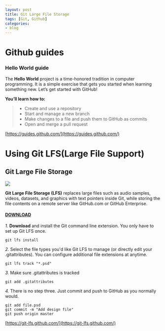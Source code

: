```yaml
---
layout: post
title: Git Large File Storage
tags: [Git, Github]
categories:
- blog
---
```


Github guides
===================

### Hello World guide

The **Hello World** project is a time-honored tradition in computer programming. It is a simple exercise that gets you started when learning something new. Let’s get started with GitHub!

**You’ll learn how to:**

> - Create and use a repository
> - Start and manage a new branch
> - Make changes to a file and push them to GitHub as commits
> - Open and merge a pull request


[https://guides.github.com/](https://guides.github.com/)






Using Git LFS(Large File Support)
===================



Git Large File Storage
-------------------

[![](https://git-lfs.github.com/images/graphic.gif)](https://monetizejs.com/authorize?client_id=ESTHdCYOi18iLhhO&summary=true)

**Git Large File Storage (LFS)** replaces large files such as audio samples, videos, datasets, and graphics 
with text pointers inside Git, while storing the file contents on a remote server like GitHub.com or GitHub Enterprise.

#### <i class="icon-upload"></i> [DOWNLOAD](https://github.com/git-lfs/git-lfs/releases/download/v2.3.4/git-lfs-windows-2.3.4.exe)

*1.*
**Download** and install the Git command line extension. You only have to set up Git LFS once.
```
git lfs install
```
*2.*
Select the file types you'd like Git LFS to manage (or directly edit your .gitattributes). You can configure additional file extensions at anytime.

```
git lfs track "*.psd"
```
*3.*
Make sure .gitattributes is tracked
```
git add .gitattributes
```
*4.*
There is no step three. Just commit and push to GitHub as you normally would.

```
git add file.psd
git commit -m "Add design file"
git push origin master

```






[https://git-lfs.github.com/](https://git-lfs.github.com/)



